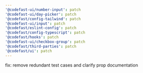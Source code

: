 ```yaml
---
'@codefast-ui/number-input': patch
'@codefast-ui/day-picker': patch
'@codefast/config-tailwind': patch
'@codefast-ui/input': patch
'@codefast/eslint-config': patch
'@codefast/config-typescript': patch
'@codefast/hooks': patch
'@codefast-ui/checkbox-group': patch
'@codefast/third-parties': patch
'@codefast/ui': patch
---
```


fix: remove redundant test cases and clarify prop documentation
